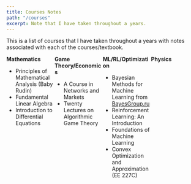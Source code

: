 ```yaml
---
title: Courses Notes
path: "/courses"
excerpt: Note that I have taken throughout a years.
---
```


This is a list of courses that I have taken throughout a years with notes associated with each of the courses/textbook.

<div>
  <div style="float: left; width: 25%;">
    <b>Mathematics</b>
    <ul>
      <li>Principles of Mathematical Analysis (Baby Rudin)</li>
      <li>Fundamental Linear Algebra</li>
      <li>Introduction to Differential Equations</li>
    </ul>
  </div>
  <div style="float: left; width: 25%;">
    <b>Game Theory/Economics</b>
    <ul>
      <li>A Course in Networks and Markets</li>
      <li>Twenty Lectures on Algorithmic Game Theory</li>
    </ul>
  </div>
  <div style="float: left; width: 25%;">
    <b>ML/RL/Optimization</b>
    <ul>
      <li>Bayesian Methods for Machine Learning from <a href="BayesGroup.ru">BayesGroup.ru</a></li>
      <li>Reinforcement Learning: An Introduction</li>
      <li>Foundations of Machine Learning</li>
      <li>Convex Optimization and Approximation (EE 227C)</li>
    </ul>
  </div>  
  <div style="float: left; width: 25%;">
    <b>Physics</b>
    <ul>
    </ul>
  </div>
</div>
